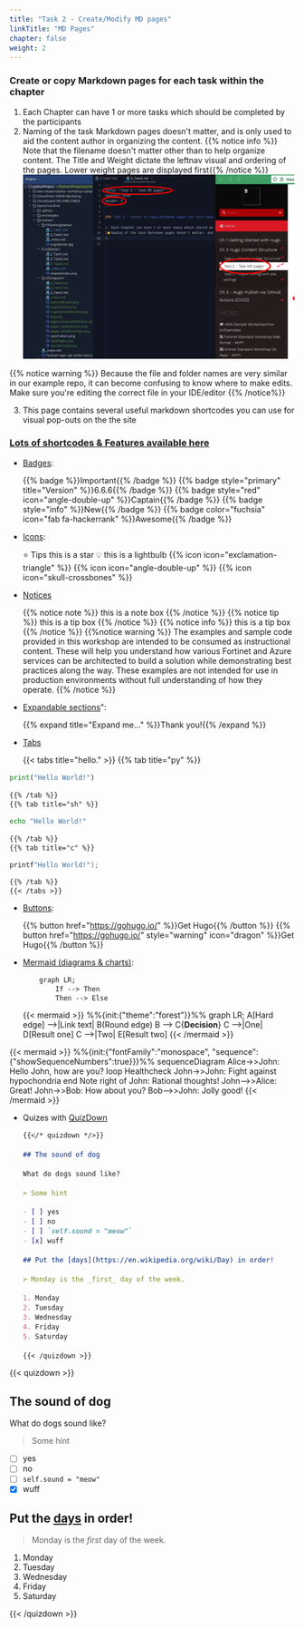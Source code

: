 ```yaml
---
title: "Task 2 - Create/Modify MD pages"
linkTitle: "MD Pages"
chapter: false
weight: 2
---
```


### Create or copy Markdown pages for each task within the chapter 

1. Each Chapter can have 1 or more tasks which should be completed by the participants 
2. Naming of the task Markdown pages doesn't matter, and is only used to aid the content author in organizing the content.
    {{% notice info %}} Note that the filename doesn't matter other than to help organize content.  The Title and Weight dictate the leftnav visual and ordering of the pages.  Lower weight pages are displayed first{{% /notice %}}
    ![taskPage](taskPage.png)


{{% notice warning %}} Because the file and folder names are very similar in our example repo, it can become confusing to know where to make edits.  Make sure you're editing the correct file in your IDE/editor {{% /notice%}}

3. This page contains several useful markdown shortcodes you can use for visual pop-outs on the the site

###  [Lots of shortcodes & Features available here](https://mcshelby.github.io/hugo-theme-relearn/shortcodes/index.html)

- [Badges](https://mcshelby.github.io/hugo-theme-relearn/shortcodes/badge/index.html): 

    {{% badge %}}Important{{% /badge %}}
    {{% badge style="primary" title="Version" %}}6.6.6{{% /badge %}}
    {{% badge style="red" icon="angle-double-up" %}}Captain{{% /badge %}}
    {{% badge style="info" %}}New{{% /badge %}}
    {{% badge color="fuchsia" icon="fab fa-hackerrank" %}}Awesome{{% /badge %}}

- [Icons](https://mcshelby.github.io/hugo-theme-relearn/shortcodes/icon/index.html):

    :star: Tips this is a star
    :bulb: this is a lightbulb
    {{% icon icon="exclamation-triangle" %}}
    {{% icon icon="angle-double-up" %}}
    {{% icon icon="skull-crossbones" %}}

- [Notices](https://mcshelby.github.io/hugo-theme-relearn/shortcodes/notice/index.html)

    {{% notice note %}} this is a note box {{% /notice %}}
    {{% notice tip %}} this is a tip box {{% /notice %}}
    {{% notice info %}} this is a tip box {{% /notice %}}
    {{%notice warning %}} The examples and sample code provided in this workshop are intended to be consumed as instructional content. These will help you understand how various Fortinet and Azure services can be architected to build a solution while demonstrating best practices along the way. These examples are not intended for use in production environments without full understanding of how they operate. {{% /notice %}}

- [Expandable sections](https://mcshelby.github.io/hugo-theme-relearn/shortcodes/expand/index.html)":

    {{% expand title="Expand me..." %}}Thank you!{{% /expand %}}

- [Tabs](https://mcshelby.github.io/hugo-theme-relearn/shortcodes/tabs/index.html)
    
    {{< tabs title="hello." >}}
    {{% tab title="py" %}}

```python
print("Hello World!")
```

    {{% /tab %}}
    {{% tab title="sh" %}}
```bash
echo "Hello World!"
```
    {{% /tab %}}
    {{% tab title="c" %}}
```c
printf"Hello World!");
```
    {{% /tab %}}
    {{< /tabs >}}

- [Buttons](https://mcshelby.github.io/hugo-theme-relearn/shortcodes/button/index.html):

    {{% button href="https://gohugo.io/" %}}Get Hugo{{% /button %}}
    {{% button href="https://gohugo.io/" style="warning" icon="dragon" %}}Get Hugo{{% /button %}}

- [Mermaid (diagrams & charts)](https://mcshelby.github.io/hugo-theme-relearn/shortcodes/mermaid/index.html):

    ```mermaid { align="center" zoom="true" }
        graph LR;
            If --> Then
            Then --> Else
    ```

    {{< mermaid >}}
%%{init:{"theme":"forest"}}%%
graph LR;
    A[Hard edge] -->|Link text| B(Round edge)
    B --> C{<strong>Decision</strong>}
    C -->|One| D[Result one]
    C -->|Two| E[Result two]
{{< /mermaid >}}


{{< mermaid >}}
%%{init:{"fontFamily":"monospace", "sequence":{"showSequenceNumbers":true}}}%%
sequenceDiagram
    Alice->>John: Hello John, how are you?
    loop Healthcheck
        John->>John: Fight against hypochondria
    end
    Note right of John: Rational thoughts!
    John-->>Alice: Great!
    John->>Bob: How about you?
    Bob-->>John: Jolly good!
{{< /mermaid >}}

- Quizes with [QuizDown](https://github.com/bonartm/hugo-quiz)

    ```markdown
    {{</* quizdown */>}}
    
    ## The sound of dog
    
    What do dogs sound like?
    
    > Some hint
    
    - [ ] yes
    - [ ] no
    - [ ] `self.sound = "meow"`
    - [x] wuff
    
    ## Put the [days](https://en.wikipedia.org/wiki/Day) in order!
    
    > Monday is the _first_ day of the week.
    
    1. Monday
    2. Tuesday
    3. Wednesday
    4. Friday
    5. Saturday
    
    {{< /quizdown >}}
    ```

{{< quizdown >}}

## The sound of dog

What do dogs sound like?

> Some hint

- [ ] yes
- [ ] no
- [ ] `self.sound = "meow"`
- [x] wuff

## Put the [days](https://en.wikipedia.org/wiki/Day) in order!

> Monday is the _first_ day of the week.

1. Monday
2. Tuesday
3. Wednesday
4. Friday
5. Saturday

{{< /quizdown >}}
